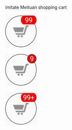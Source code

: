 imitate Meituan shopping cart

![image](https://github.com/27DH/ShoppingCart/blob/master/app/art/sample1.png)

![image](https://github.com/27DH/ShoppingCart/blob/master/app/art/sample2.png)

![image](https://github.com/27DH/ShoppingCart/blob/master/app/art/sample3.png)
